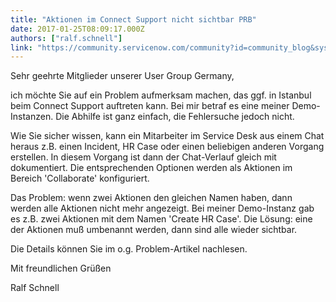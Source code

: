 ```yaml
---
title: "Aktionen im Connect Support nicht sichtbar PRB"
date: 2017-01-25T08:09:17.000Z
authors: ["ralf.schnell"]
link: "https://community.servicenow.com/community?id=community_blog&sys_id=f22da6e5dbd0dbc01dcaf3231f9619ad"
---
```

<p>Sehr geehrte Mitglieder unserer User Group Germany,</p><p></p><p>ich möchte Sie auf ein Problem aufmerksam machen, das ggf. in Istanbul beim Connect Support auftreten kann. Bei mir betraf es eine meiner Demo-Instanzen. Die Abhilfe ist ganz einfach, die Fehlersuche jedoch nicht.</p><p></p><p>Wie Sie sicher wissen, kann ein Mitarbeiter im Service Desk aus einem Chat heraus z.B. einen Incident, HR Case oder einen beliebigen anderen Vorgang erstellen. In diesem Vorgang ist dann der Chat-Verlauf gleich mit dokumentiert. Die entsprechenden Optionen werden als Aktionen im Bereich 'Collaborate' konfiguriert.</p><p></p><p>Das Problem: wenn zwei Aktionen den gleichen Namen haben, dann werden alle Aktionen nicht mehr angezeigt. Bei meiner Demo-Instanz gab es z.B. zwei Aktionen mit dem Namen 'Create HR Case'. Die Lösung: eine der Aktionen muß umbenannt werden, dann sind alle wieder sichtbar.</p><p></p><p>Die Details können Sie im o.g. Problem-Artikel nachlesen.</p><p></p><p>Mit freundlichen Grüßen</p><p></p><p>Ralf Schnell</p>